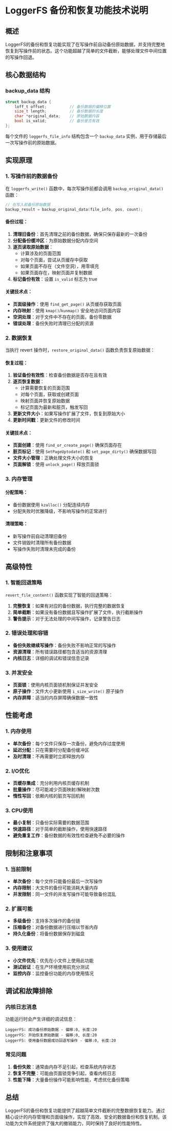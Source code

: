 # LoggerFS 备份和恢复功能技术说明

## 概述

LoggerFS的备份和恢复功能实现了在写操作前自动备份原始数据，并支持完整地恢复到写操作前的状态。这个功能超越了简单的文件截断，能够处理文件中间位置的写操作回退。

## 核心数据结构

### backup_data 结构
```c
struct backup_data {
    loff_t offset;          // 备份数据的偏移位置
    size_t length;          // 备份数据的长度
    char *original_data;    // 原始数据内容
    bool is_valid;          // 备份是否有效
};
```

每个文件的 `loggerfs_file_info` 结构包含一个 `backup_data` 实例，用于存储最后一次写操作前的原始数据。

## 实现原理

### 1. 写操作前的数据备份

在 `loggerfs_write()` 函数中，每次写操作前都会调用 `backup_original_data()` 函数：

```c
// 在写入前备份原始数据
backup_result = backup_original_data(file_info, pos, count);
```

#### 备份过程：

1. **清理旧备份**：首先清理之前的备份数据，确保只保存最新的一次备份
2. **分配备份缓冲区**：为原始数据分配内存空间
3. **逐页读取原始数据**：
   - 计算涉及的页面范围
   - 对每个页面，尝试从页缓存中获取
   - 如果页面不存在（文件空洞），用零填充
   - 如果页面存在，映射页面并复制数据
4. **标记备份有效**：设置 `is_valid` 标志为 true

#### 关键技术点：

- **页面级操作**：使用 `find_get_page()` 从页缓存获取页面
- **内存映射**：使用 `kmap()`/`kunmap()` 安全地访问页面内容
- **空洞处理**：对于文件中不存在的页面，备份零数据
- **错误处理**：备份失败时清理已分配的资源

### 2. 数据恢复

当执行 revert 操作时，`restore_original_data()` 函数负责恢复原始数据：

#### 恢复过程：

1. **验证备份有效性**：检查备份数据是否存在且有效
2. **逐页恢复数据**：
   - 计算需要恢复的页面范围
   - 对每个页面，获取或创建页面
   - 映射页面并恢复原始数据
   - 标记页面为最新和脏页，触发写回
3. **更新文件大小**：如果写操作扩展了文件，恢复到原始大小
4. **更新时间戳**：更新文件的修改时间

#### 关键技术点：

- **页面创建**：使用 `find_or_create_page()` 确保页面存在
- **脏页标记**：使用 `SetPageUptodate()` 和 `set_page_dirty()` 确保数据写回
- **文件大小管理**：正确处理文件大小的恢复
- **页面解锁**：使用 `unlock_page()` 释放页面锁

### 3. 内存管理

#### 分配策略：
- 备份数据使用 `kzalloc()` 分配连续内存
- 分配失败时优雅降级，不影响写操作的正常进行

#### 清理策略：
- 新写操作前自动清理旧备份
- 文件销毁时清理所有备份数据
- 写操作失败时清理未完成的备份

## 高级特性

### 1. 智能回退策略

`revert_file_content()` 函数实现了智能的回退策略：

1. **完整恢复**：如果有对应的备份数据，执行完整的数据恢复
2. **简单截断**：如果没有备份数据且写操作扩展了文件，执行截断操作
3. **警告提示**：对于无法处理的中间写操作，记录警告日志

### 2. 错误处理和容错

- **备份失败继续写操作**：备份失败不影响正常的写操作
- **资源清理**：所有错误路径都包含适当的资源清理
- **内核日志**：详细的调试和错误信息记录

### 3. 并发安全

- **页面锁**：使用内核页面锁机制保证并发安全
- **原子操作**：文件大小更新使用 `i_size_write()` 原子操作
- **内存屏障**：适当的内存屏障确保数据一致性

## 性能考虑

### 1. 内存使用

- **单次备份**：每个文件只保存一次备份，避免内存过度使用
- **延迟分配**：只在需要时分配备份缓冲区
- **及时清理**：不再需要时立即释放内存

### 2. I/O优化

- **页缓存集成**：充分利用内核页缓存机制
- **批量操作**：尽可能减少页面映射/解映射次数
- **惰性写回**：依赖内核的脏页写回机制

### 3. CPU使用

- **最小复制**：只备份实际需要的数据范围
- **快速路径**：对于简单的截断操作，使用快速路径
- **避免重复工作**：备份数据的有效性检查避免不必要的操作

## 限制和注意事项

### 1. 当前限制

- **单次备份**：每个文件只能备份最后一次写操作
- **内存限制**：大文件的备份可能消耗大量内存
- **并发限制**：同一文件的并发写操作可能导致备份混乱

### 2. 扩展可能

- **多级备份**：支持多次操作的备份链
- **压缩备份**：对备份数据进行压缩以节省内存
- **持久化备份**：将备份数据保存到磁盘

### 3. 使用建议

- **小文件优先**：优先在小文件上使用此功能
- **测试验证**：在生产环境使用前充分测试
- **监控内存**：监控备份功能的内存使用情况

## 调试和故障排除

### 内核日志消息

功能运行时会产生详细的调试信息：

```
LoggerFS: 成功备份原始数据 - 偏移:0, 长度:20
LoggerFS: 开始恢复原始数据 - 偏移:0, 长度:20
LoggerFS: 使用备份数据成功回退写操作 - 偏移:0, 长度:20
```

### 常见问题

1. **备份失败**：通常由内存不足引起，检查系统内存状态
2. **恢复不完整**：可能由页面锁竞争引起，查看内核日志
3. **性能下降**：大量备份操作可能影响性能，考虑优化备份策略

## 总结

LoggerFS的备份和恢复功能提供了超越简单文件截断的完整数据恢复能力。通过精心设计的内存管理和页面级操作，实现了高效、安全的数据备份和恢复机制。该功能为文件系统提供了强大的撤销能力，同时保持了良好的性能特性。
